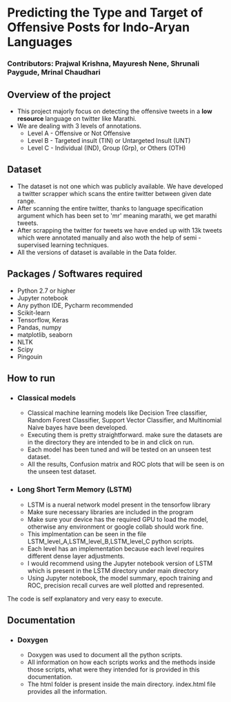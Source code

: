 # Predicting the Type and Target of Offensive Posts for Indo-Aryan Languages
### Contributors: Prajwal Krishna, Mayuresh Nene, Shrunali Paygude, Mrinal Chaudhari

## Overview of the project
- This project majorly focus on detecting the offensive tweets in a <b> low resource </b> language on twitter like Marathi.
- We are dealing with 3 levels of annotations.
   - Level A - Offensive or Not Offensive
   - Level B - Targeted insult (TIN) or Untargeted Insult (UNT)
   - Level C - Individual (IND), Group (Grp), or Others (OTH)

## Dataset
- The dataset is not one which was publicly available. We have developed a twitter scrapper which scans the entire twitter between given date range.
- After scanning the entire twitter, thanks to language specification argument which has been set to 'mr' meaning marathi, we get marathi tweets.
- After scrapping the twitter for tweets we have ended up with 13k tweets which were annotated manually and also woth the help of semi - supervised learning techniques.
- All the versions of dataset is available in the Data folder.

## Packages / Softwares required
- Python 2.7 or higher
- Jupyter notebook
- Any python IDE, Pycharm recommended
- Scikit-learn
- Tensorflow, Keras
- Pandas, numpy
- matplotlib, seaborn
- NLTK
- Scipy
- Pingouin

## How to run
- ### Classical models
  - Classical machine learning models like Decision Tree classifier, Random Forest Classifier, Support Vector Classifier, and Multinomial Naive bayes have been developed.
  - Executing them is pretty straightforward. make sure the datasets are in the directory they are intended to be in and click on run.
  - Each model has been tuned and will be tested on an unseen test dataset.
  - All the results, Confusion matrix and ROC plots that will be seen is on the unseen test dataset.

- ### Long Short Term Memory (LSTM)
  - LSTM is a nueral network model present in the tensorfow library
  - Make sure necessary libraries are included in the program 
  - Make sure your device has the required GPU to load the model, otherwise any environment or google collab should work fine.
  - This implmentation can be seen in the file LSTM_level_A,LSTM_level_B,LSTM_level_C python scripts.
  - Each level has an implementation because each level requires different dense layer adjustments.
  - I would recommend using the Jupyter notebook version of LSTM which is present in the LSTM directory under main directory
  - Using Jupyter notebook, the model summary, epoch training and ROC, precision recall curves are well plotted and represented.

The code is self explanatory and very easy to execute.

## Documentation 
- ### Doxygen
  - Doxygen was used to document all the python scripts.
  - All information on how each scripts works and the methods inside those scripts, what were they intended for is provided in this documentation.
  - The html folder is present inside the main directory. index.html file provides all the information.
